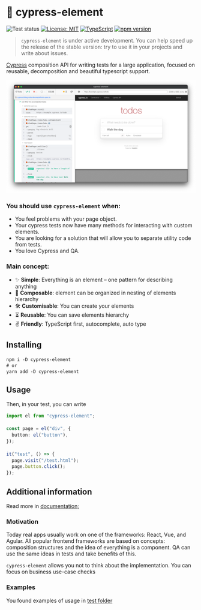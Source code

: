 # 🎁 cypress-element

![Test status](https://github.com/dragorww/cypress-element/actions/workflows/main.yml/badge.svg)
[![License: MIT](https://img.shields.io/badge/License-MIT-yellow.svg)](https://opensource.org/licenses/MIT)
[![TypeScript](https://img.shields.io/badge/%3C%2F%3E-TypeScript-%230074c1.svg)](http://www.typescriptlang.org/)
[![npm version](https://badge.fury.io/js/cypress-element.svg)](https://www.npmjs.com/package/cypress-element)

> `cypress-element` is under active development. You can help speed up the release of the stable version: try to use it in your projects and write about issues.

[Cypress](https://cypress.io) composition API for writing tests for a large application, focused on reusable, decomposition and beautiful typescript support.

![Screenshot](https://raw.githubusercontent.com/dragorww/cypress-element/main/docs/cypress-element-runtime.png)

### You should use `cypress-element` when:

- You feel problems with your page object.
- Your cypress tests now have many methods for interacting with custom elements.
- You are looking for a solution that will allow you to separate utility code from tests.
- You love Cypress and QA.

### Main concept:

- ✨ **Simple**: Everything is an element – one pattern for describing anything
- 🌳 **Composable**: element can be organized in nesting of elements hierarchy
- 🛠 **Customisable**: You can create your elements
- ⏳ **Reusable**: You can save elements hierarchy
- ✌ **Friendly**: TypeScript first, autocomplete, auto type

## Installing

```shell
npm i -D cypress-element
# or
yarn add -D cypress-element
```

## Usage

Then, in your test, you can write

```typescript
import el from "cypress-element";

const page = el("div", {
  button: el("button"),
});

it("test", () => {
  page.visit("/test.html");
  page.button.click();
});
```

## Additional information

Read more in [documentation](https://dragorww.github.io/cypress-element/#/docs);

### Motivation

Today real apps usually work on one of the frameworks: React, Vue, and Agular. All popular frontend frameworks are based on concepts: composition structures and the idea of everything is a component.
QA can use the same ideas in tests and take benefits of this.

`cypress-element` allows you not to think about the implementation. You can focus on business use-case checks

### Examples

You found examples of usage in [test folder](./cypress/integration/example)
